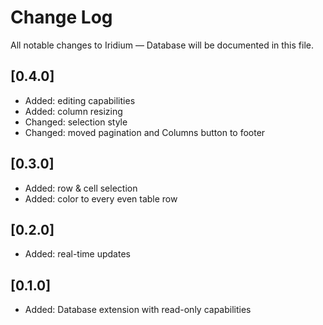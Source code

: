 # Change Log

All notable changes to Iridium — Database will be documented in this file.

## [0.4.0]
- Added: editing capabilities
- Added: column resizing
- Changed: selection style
- Changed: moved pagination and Columns button to footer

## [0.3.0]
- Added: row &amp; cell selection
- Added: color to every even table row 

## [0.2.0]
- Added: real-time updates

## [0.1.0]
- Added: Database extension with read-only capabilities
